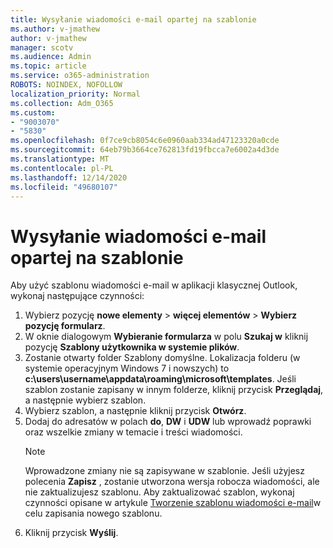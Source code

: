 ```yaml
---
title: Wysyłanie wiadomości e-mail opartej na szablonie
ms.author: v-jmathew
author: v-jmathew
manager: scotv
ms.audience: Admin
ms.topic: article
ms.service: o365-administration
ROBOTS: NOINDEX, NOFOLLOW
localization_priority: Normal
ms.collection: Adm_O365
ms.custom:
- "9003070"
- "5830"
ms.openlocfilehash: 0f7ce9cb8054c6e0960aab334ad47123320a0cde
ms.sourcegitcommit: 64eb79b3664ce762813fd19fbcca7e6002a4d3de
ms.translationtype: MT
ms.contentlocale: pl-PL
ms.lasthandoff: 12/14/2020
ms.locfileid: "49680107"
---
```

# <a name="send-an-email-message-based-on-a-template"></a>Wysyłanie wiadomości e-mail opartej na szablonie

Aby użyć szablonu wiadomości e-mail w aplikacji klasycznej Outlook, wykonaj następujące czynności:

1. Wybierz pozycję **nowe elementy**  >  **więcej elementów**  >  **Wybierz pozycję formularz**.
2. W oknie dialogowym **Wybieranie formularza** w polu **Szukaj w** kliknij pozycję **Szablony użytkownika w systemie plików**.
3. Zostanie otwarty folder Szablony domyślne. Lokalizacja folderu (w systemie operacyjnym Windows 7 i nowszych) to **c:\users\username\appdata\roaming\microsoft\templates**. Jeśli szablon zostanie zapisany w innym folderze, kliknij przycisk **Przeglądaj**, a następnie wybierz szablon.
4. Wybierz szablon, a następnie kliknij przycisk **Otwórz**.
5. Dodaj do adresatów w polach **do**, **DW** i **UDW** lub wprowadź poprawki oraz wszelkie zmiany w temacie i treści wiadomości.
    > [!NOTE]
    > Wprowadzone zmiany nie są zapisywane w szablonie. Jeśli użyjesz polecenia **Zapisz** , zostanie utworzona wersja robocza wiadomości, ale nie zaktualizujesz szablonu. Aby zaktualizować szablon, wykonaj czynności opisane w artykule [Tworzenie szablonu wiadomości e-mail](https://support.microsoft.com/office/create-an-email-message-template-43ec7142-4dd0-4351-8727-bd0977b6b2d1)w celu zapisania nowego szablonu.
6. Kliknij przycisk **Wyślij**.

